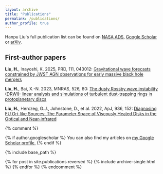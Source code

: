 ```yaml
---
layout: archive
title: "Publications"
permalink: /publications/
author_profile: true
---
```


Hanpu Liu's full publication list can be found on <a href="https://ui.adsabs.harvard.edu/search/q=orcid%3A0000-0003-2488-4667&sort=date+desc" target="_blank" rel="noopener noreferrer">NASA ADS</a>, <a href="https://scholar.google.com/citations?hl=en&user=eJziUPUAAAAJ">Google Scholar</a> or <a href="https://arxiv.org/search/advanced?advanced=&terms-0-term=Hanpu+Liu&terms-0-field=author" target="_blank" rel="noopener noreferrer">arXiv</a>.

## First-author papers

<b>Liu, H.</b>, Inayoshi, K. 2025, PRD, 111, 043012: <a href="https://ui.adsabs.harvard.edu/abs/2025PhRvD.111d3012L/abstract" target="_blank" rel="noopener noreferrer">Gravitational wave forecasts constrained by JWST AGN observations for early massive black hole mergers</a>

<b>Liu, H.</b>, Bai, X.-N. 2023, MNRAS, 526, 80: <a href="https://ui.adsabs.harvard.edu/abs/2023MNRAS.526...80L/abstract" target="_blank" rel="noopener noreferrer">The dusty Rossby wave instability (DRWI): linear analysis and simulations of turbulent dust-trapping rings in protoplanetary discs</a>

<b>Liu, H.</b>, Herczeg, G.J., Johnstone, D., et al. 2022, ApJ, 936, 152: <a href="https://ui.adsabs.harvard.edu/abs/2022ApJ...936..152L/abstract" target="_blank" rel="noopener noreferrer">Diagnosing FU Ori-like Sources: The Parameter Space of Viscously Heated Disks in the Optical and Near-infrared</a>

{% comment %}

{% if author.googlescholar %}
  You can also find my articles on <u><a href="{{author.googlescholar}}">my Google Scholar profile</a>.</u>
{% endif %}

{% include base_path %}

{% for post in site.publications reversed %}
  {% include archive-single.html %}
{% endfor %}
{% endcomment %}
